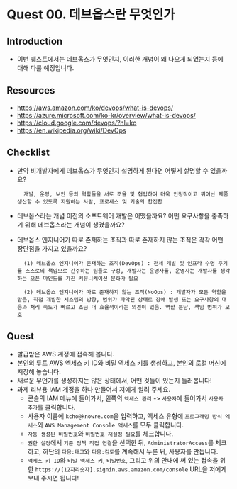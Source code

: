 # Quest 00. 데브옵스란 무엇인가

## Introduction
* 이번 퀘스트에서는 데브옵스가 무엇인지, 이러한 개념이 왜 나오게 되었는지 등에 대해 다룰 예정입니다.

## Resources
* https://aws.amazon.com/ko/devops/what-is-devops/
* https://azure.microsoft.com/ko-kr/overview/what-is-devops/
* https://cloud.google.com/devops/?hl=ko
* https://en.wikipedia.org/wiki/DevOps

## Checklist
* 만약 비개발자에게 데브옵스가 무엇인지 설명하게 된다면 어떻게 설명할 수 있을까요?

        개발, 운영, 보안 등의 역할들을 서로 조율 및 협업하여 더욱 안정적이고 뛰어난 제품 생산할 수 있도록 지원하는 사람, 프로세스 및 기술의 합집합

* 데브옵스라는 개념 이전의 소프트웨어 개발은 어땠을까요? 어떤 요구사항을 충족하기 위해 데브옵스라는 개념이 생겼을까요?
* 데브옵스 엔지니어가 따로 존재하는 조직과 따로 존재하지 않는 조직은 각각 어떤 장단점을 가지고 있을까요?

        (1) 데브옵스 엔지니어가 존재하는 조직(DevOps) : 전체 개발 및 인프라 수명 주기를 스스로의 책임으로 간주하는 팀들로 구성, 개발자는 운영자를, 운영자는 개발자를 생각하는 오픈 마인드를 가진 커뮤니케이션 문화가 필요
        
        (2) 데브옵스 엔지니어가 따로 존재하지 않는 조직(NoOps) : 개발자가 모든 역할을 맡음, 직접 개발한 시스템의 방향, 범위가 파악된 상태로 장애 발생 또는 요구사항의 대응과 처리 속도가 빠르고 조금 더 효율적이라는 의견이 있음. 역할 분담, 책임 범위가 모호

## Quest
* 발급받은 AWS 계정에 접속해 봅니다.
* 본인의 루트 AWS 엑세스 키 ID와 비밀 엑세스 키를 생성하고, 본인의 로컬 머신에 저장해 놓습니다.
* 새로운 무언가를 생성하지는 않은 상태에서, 어떤 것들이 있는지 둘러봅니다!
* 과제 리뷰용 IAM 계정을 하나 만들어서 저에게 알려 주세요.
  * 콘솔의 IAM 메뉴에 들어가서, 왼쪽의 `엑세스 관리` -> `사용자`에 들어가서 `사용자 추가`를 클릭합니다.
  * 사용자 이름에 `kcho@knowre.com`을 입력하고, 엑세스 유형에 `프로그래밍 방식 엑세스`와 `AWS Management Console 액세스`를 모두 클릭합니다.
  * `자동 생성된 비밀번호`와 `비밀번호 재설정 필요`를 체크합니다.
  * `권한 설정`에서 `기존 정책 직접 연결`을 선택한 뒤, `AdministratorAccess`를 체크하고, 하단의 `다음:태그`와 `다음:검토`를 계속해서 누른 뒤, 사용자를 만듭니다.
  * `액세스 키 ID`와 `비밀 액세스 키`, `비밀번호`, 그리고 위의 안내에 써 있는 접속을 위한 `https://[12자리숫자].signin.aws.amazon.com/console` URL을 저에게 보내 주시면 됩니다!
